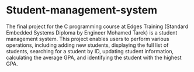 # Student-management-system
The final project for the C programming course at Edges Training (Standard Embedded Systems Diploma by Engineer Mohamed Tarek) is a student management system. This project enables users to perform various operations, including adding new students, displaying the full list of students, searching for a student by ID, updating student information, calculating the average GPA, and identifying the student with the highest GPA.
